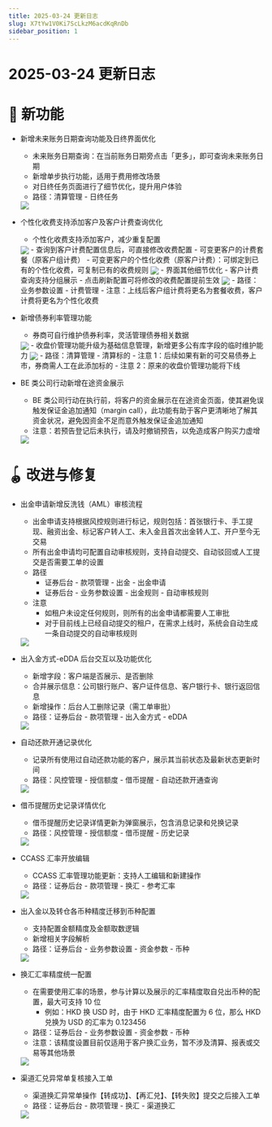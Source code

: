 ```yaml
---
title: 2025-03-24 更新日志
slug: X7tYw1V0Ki7ScLkzM6acdKqRnDb
sidebar_position: 1
---
```



# 2025-03-24 更新日志

# 🎉 新功能

- 新增未来账务日期查询功能及日终界面优化
    - 未来账务日期查询：在当前账务日期旁点击「更多」，即可查询未来账务日期
    - 新增单步执行功能，适用于费用修改场景
    - 对日终任务页面进行了细节优化，提升用户体验
    - 路径：清算管理 - 日终任务
    <img src="/assets/Sqy1be8KyosLCdxll0nckqGsn7c.png" src-width="2846" src-height="1358" align="center"/>

- 个性化收费支持添加客户及客户计费查询优化
    - 个性化收费支持添加客户，减少重复配置
    <img src="/assets/V5T7bKFg4oxmATxD01uc7Zqun7c.png" src-width="2846" src-height="1358" align="center"/>
    - 查询到客户计费配置信息后，可直接修改收费配置
        - 可变更客户的计费套餐（原客户组计费）
        - 可变更客户的个性化收费（原客户计费）：可绑定到已有的个性化收费，可复制已有的收费规则
    <img src="/assets/PApzbfwajowdSYx9McAc7WRDn6e.png" src-width="2846" src-height="1358" align="center"/>
    - 界面其他细节优化
        - 客户计费查询支持分组展示
        - 点击刷新配置可将修改的收费配置提前生效
    <img src="/assets/JbYabY9bWorlxdxaxeHc1yZqn6e.png" src-width="2846" src-height="1358" align="center"/>
    - 路径：业务参数设置 - 计费管理
    - 注意：上线后客户组计费将更名为套餐收费，客户计费将更名为个性化收费

- 新增债券利率管理功能
    - 券商可自行维护债券利率，灵活管理债券相关数据
    <img src="/assets/F89PbAtaboz7PFx4IM5c9ijdnDb.png" src-width="2846" src-height="1358" align="center"/>
    - 收盘价管理功能升级为基础信息管理，新增更多公有库字段的临时维护能力
    <img src="/assets/DKzwbjfTKo0bUYxky9ycqEGsnEg.png" src-width="2846" src-height="1358" align="center"/>
    - 路径：清算管理 - 清算标的
    - 注意 1：后续如果有新的可交易债券上市，券商需人工在此添加标的
    - 注意 2：原来的收盘价管理功能将下线

- BE 类公司行动新增在途资金展示
    - BE 类公司行动在执行前，将客户的资金展示在在途资金页面，使其避免误触发保证金追加通知（margin call），此功能有助于客户更清晰地了解其资金状况，避免因资金不足而意外触发保证金追加通知
    - 注意：若预告登记后未执行，请及时撤销预告，以免造成客户购买力虚增
    <img src="/assets/D9DUb0468oVG3gxiTKzc9FhZnje.png" src-width="2846" src-height="1358" align="center"/>

# 🪀 改进与修复

- 出金申请新增反洗钱（AML）审核流程
    - 出金申请支持根据风控规则进行标记，规则包括：首张银行卡、手工提现、融资出金、标记客户转人工、未入金且首次出金转人工、开户至今无交易
    - 所有出金申请均可配置自动审核规则，支持自动提交、自动驳回或人工提交是否需要工单的设置
    - 路径
        - 证券后台 - 款项管理 - 出金 - 出金申请
        - 证券后台 - 业务参数设置 - 出金规则 - 自动审核规则
    - 注意
        - 如租户未设定任何规则，则所有的出金申请都需要人工审批
        - 对于目前线上已经自动提交的租户，在需求上线时，系统会自动生成一条自动提交的自动审核规则
    <img src="/assets/KpKdbKPhAolWeHxSSP4cPAeHndg.png" src-width="2848" src-height="1322" align="center"/>

- 出入金方式-eDDA 后台交互以及功能优化
    - 新增字段：客户端是否展示、是否删除
    - 合并展示信息：公司银行账户、客户证件信息、客户银行卡、银行返回信息
    - 新增操作：后台人工删除记录（需工单审批）
    - 路径：证券后台 - 款项管理 - 出入金方式 - eDDA
    <img src="/assets/HdECb70ndok7FuxXIHwcEJfLn6d.png" src-width="2846" src-height="1358" align="center"/>

- 自动还款开通记录优化
    - 记录所有使用过自动还款功能的客户，展示其当前状态及最新状态更新时间
    - 路径：风控管理 - 授信额度 - 借币提醒 - 自动还款开通查询
    <img src="/assets/S5QHb0GNUo1FV0xxqa2c0bZwn8r.png" src-width="2848" src-height="1322" align="center"/>

- 借币提醒历史记录详情优化
    - 借币提醒历史记录详情更新为弹窗展示，包含消息记录和兑换记录
    - 路径：风控管理 - 授信额度 - 借币提醒 - 历史记录
    <img src="/assets/KOxtbLA1eomPpNxNs7mcVIEmnXc.png" src-width="2848" src-height="1322" align="center"/>

- CCASS 汇率开放编辑
    - CCASS 汇率管理功能更新：支持人工编辑和新建操作
    - 路径：证券后台 - 款项管理 - 换汇 - 参考汇率
    <img src="/assets/GGUJbfWwJoHjVKxF6egcglNUnB5.png" src-width="2846" src-height="1358" align="center"/>

- 出入金以及转仓各币种精度迁移到币种配置
    - 支持配置金额精度及金额取数逻辑
    - 新增相关字段解析
    - 路径：证券后台 - 业务参数设置 - 资金参数 - 币种
    <img src="/assets/PzYEbsLCKoEMyEx6hPucz2FnnIf.png" src-width="2848" src-height="1340" align="center"/>

- 换汇汇率精度统一配置
    - 在需要使用汇率的场景，参与计算以及展示的汇率精度取自兑出币种的配置，最大可支持 10 位
        - 例如：HKD 换 USD 时，由于 HKD 汇率精度配置为 6 位，那么 HKD 兑换为 USD 的汇率为 0.123456
    - 路径：证券后台 - 业务参数设置 - 资金参数 - 币种
    - 注意：该精度设置目前仅适用于客户换汇业务，暂不涉及清算、报表或交易等其他场景
    <img src="/assets/I4JObLCs2o95iLxULiucZc4AnWf.png" src-width="2848" src-height="1322" align="center"/>

- 渠道汇兑异常单复核接入工单
    - 渠道换汇异常单操作【转成功】、【再汇兑】、【转失败】提交之后接入工单
    - 路径：证券后台 - 款项管理 - 换汇 - 渠道换汇
    <img src="/assets/CGk2biMx2oT3NYxf3ILcTlURnmf.png" src-width="2652" src-height="1544" align="center"/>
    
